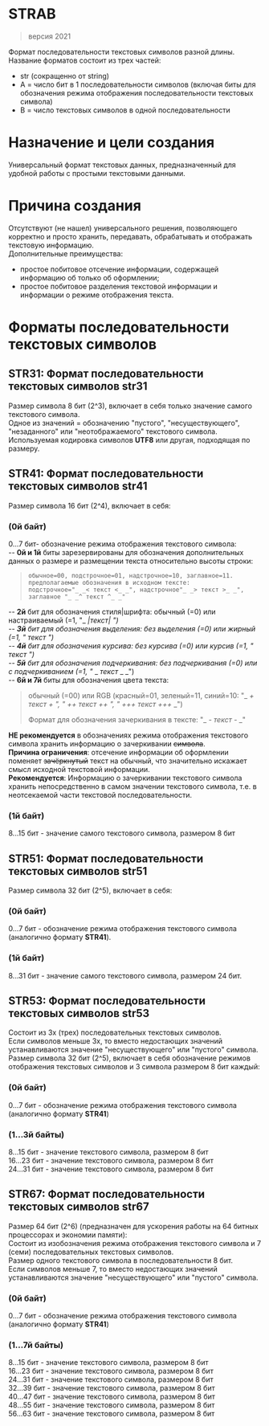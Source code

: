 # STRAB   
> версия 2021   
>       
Формат последовательности текстовых символов разной длины. Название форматов состоит из трех частей:
- str (сокращенно от string)
- A = число бит в 1 последовательности символов (включая биты для обозначения режима отображения последовательности текстовых символа)
- B = число текстовых символов в одной последовательности    

# Назначение и цели создания      
Универсальный формат текстовых данных, предназначенный для удобной работы с простыми текстовыми данными.   

# Причина создания   
Отсутствуют (не нашел) универсального решения, позволяющего корректно и просто хранить, передавать, обрабатывать и отображать текстовую информацию.   
Дополнительные преимущества:
- простое побитовое отсечение информации, содержащей информацию об только об оформлении;
- простое побитовое разделения текстовой информации и информации о режиме отображения текста. 

# Форматы последовательности текстовых символов
## STR31: Формат последовательности текстовых символов str31   
Размер символа 8 бит (2^3), включает в себя только значение самого текстового символа.   
Одное из значений = обозначению "пустого", "несуществующего", "незаданного" или "неотображаемого" текстового символа.   
Используемая кодировка символов **UTF8** или другая, подходящая по размеру.   

## STR41: Формат последовательности текстовых символов str41   
Размер символа 16 бит (2^4), включает в себя:   
### (0й байт)   
0...7 бит- обозначение режима отображения текстового символа:   
-- **0й и 1й** биты зарезервированы для обозначения дополнительных данных о размере и размещении текста относительно высоты строки:   
>     обычное=00, подстрочное=01, надстрочное=10, заглавное=11.   
>     предполагаемые обозначения в исходном тексте:
>     подстрочное="_ _< текст <_ _", надстрочное"_ _> текст >_ _", заглавное "_ _^ текст ^_ _"   
>    
-- **2й** бит для обозначения стиля|шрифта:     обычный (=0) или настраиваемый (=1, "_ _|текст|_ _")   
-- **3й** бит для обозначения выделения:        без выделения (=0) или жирный (=1, "_ _текст_ _")   
-- **4й** бит для обозначения курсива:          без курсива (=0) или курсив (=1, "_ _*текст*_ _")   
-- **5й** бит для обозначения подчеркивания:    без подчеркивания (=0) или с подчеркиванием (=1, "_ _ _текст_ _ _")   
-- **6й и 7й** биты для обозначения цвета текста:   
> обычный (=00) или RGB (красный=01, зеленый=11, синий=10: "_ _+ текст +_ _", "_ _++ текст ++_ _", "_ _+++ текст +++_ _")   
> 
> Формат для обозначения зачеркивания в тексте: "_ _- текст -_ _"  
> 
**НЕ рекомендуется** в обозначениях режима отображения текстового символа хранить информацию о зачеркивании ~~символа~~.   
**Причина ограничения**: отсечение информации об оформлении поменяет ~~зачёркнутый~~ текст на обычный, что значительно искажает смысл исходной текстовой информации.   
**Рекомендуется**: Информацию о зачеркивании текстового символа хранить непосредственно в самом значении текстового символа, т.е. в неотсекаемой части текстовой последовательности.   

### (1й байт)
8...15 бит - значение самого текстового символа, размером 8 бит   

## STR51: Формат последовательности текстовых символов str51   
Размер символа 32 бит (2^5), включает в себя:   
### (0й байт)
0...7 бит   - обозначение режима отображения текстового символа (аналогично формату **STR41**).   
### (1й байт)
8...31 бит  - значение самого текстового символа, размером 24 бит.   

## STR53: Формат последовательности текстовых символов str53   
Состоит из 3х (трех) последовательных текстовых символов.   
Если символов меньше 3х, то вместо недостающих значений устанавливаются значение "несуществующего" или "пустого" символа.   
Размер символа 32 бит (2^5), включает в себя обозначение режимов отображения текстовых символов и 3 символа размером 8 бит каждый:   
### (0й байт)
0...7 бит   - обозначение режима отображения текстового символа (аналогично формату **STR41**)   
### (1...3й байты)
8...15 бит  - значение текстового символа, размером 8 бит   
16...23 бит - значение текстового символа, размером 8 бит   
24...31 бит - значение текстового символа, размером 8 бит   

## STR67: Формат последовательности текстовых символов str67   
Размер 64 бит (2^6) (предназначен для ускорения работы на 64 битных процессорах и экономии памяти):   
Состоит из изобозначения режима отображения текстового символа и 7 (семи) последовательных текстовых символов.   
Размер одного текстового символа в последовательности 8 бит.   
Если символов меньше 7, то вместо недостающих значений устанавливаются значение "несуществующего" или "пустого" символа.   
   
### (0й байт)
0...7 бит   - обозначение режима отображения текстового символа (аналогично формату **STR41**)   
### (1...7й байты)
8...15 бит  - значение текстового символа, размером 8 бит   
16...23 бит - значение текстового символа, размером 8 бит   
24...31 бит - значение текстового символа, размером 8 бит   
32...39 бит - значение текстового символа, размером 8 бит   
40...47 бит - значение текстового символа, размером 8 бит   
48...55 бит - значение текстового символа, размером 8 бит   
56...63 бит - значение текстового символа, размером 8 бит   
